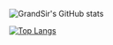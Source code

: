 ![GrandSir's GitHub stats](https://github-readme-stats.vercel.app/api?username=grandsir&show_icons=true&theme=dracula)


[![Top Langs](https://github-readme-stats.vercel.app/api/top-langs/?username=grandsir&theme=dracula)](https://github.com/grandsir/github-readme-stats)

